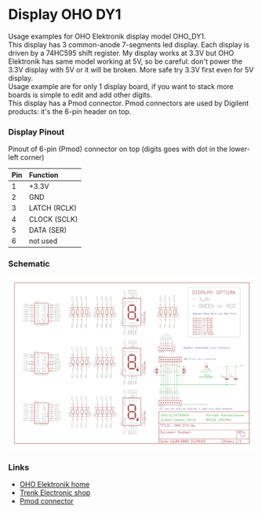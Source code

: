 # Display OHO DY1
Usage examples for OHO Elektronik display model OHO_DY1.  
This display has 3 common-anode 7-segments led display. Each display is driven by a 74HC595 shift register. My display works at 3.3V but OHO Elektronik has same model working at 5V, so be careful: don't power the 3.3V display with 5V or it will be broken. More safe try 3.3V first even for 5V display.   
Usage example are for only 1 display board, if you want to stack more boards is simple to edit and add other digits.  
This display has a Pmod connector. Pmod connectors are used by Digilent products: it's the 6-pin header on top.  

### Display Pinout
Pinout of 6-pin (Pmod) connector on top (digits goes with dot in the lower-left corner)

| Pin | Function   |
|:----|:-----------|
|1    |+3.3V       |
|2    |GND         |
|3    |LATCH (RCLK)|
|4    |CLOCK (SCLK)|
|5    |DATA (SER)  |
|6    |not used    |

### Schematic
![schematic](./assets/OHO_DY1_schematic.png)

### Links
- [OHO Elektronik home](http://www.oho-elektronik.de/)
- [Trenk Electronic shop](https://shop.trenz-electronic.de/de/TE0265-00C-3-3-V-3-Digit-7-Segment-Display-Rot?c=7)
- [Pmod connector](https://store.digilentinc.com/pmod-modules-connectors/)
